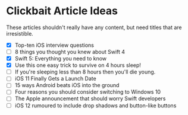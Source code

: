 # Clickbait Article Ideas

These articles shouldn't really have any content, but need titles that are irresistible.

- [x] Top-ten iOS interview questions
- [ ] 8 things you thought you knew about Swift 4
- [x] Swift 5: Everything you need to know
- [x] Use this one easy trick to survive on 4 hours sleep!
- [ ] If you're sleeping less than 8 hours then you'll die young.
- [ ] iOS 11 Finally Gets a Launch Date
- [ ] 15 ways Android beats iOS into the ground
- [ ] Four reasons you should consider switching to Windows 10
- [ ] The Apple announcement that should worry Swift developers
- [ ] iOS 12 rumoured to include drop shadows and button-like buttons
